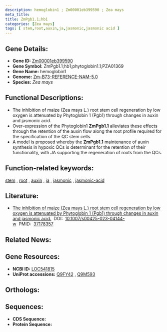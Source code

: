 ```yaml
---
description: hemoglobin1 ; Zm00001eb399590 ; Zea mays
meta_title:
title: ZmPgb1.1;hb1
categories: [Zea mays]
tags: [ stem,root,auxin,ja,jasmonic,jasmonic acid ]
---
```


## Gene Details:
- **Gene ID:**	[Zm00001eb399590](https://www.maizegdb.org/gene_center/gene/Zm00001eb399590)
- **Gene Symbol:** ZmPgb1.1;hb1;phytoglobin1.1;PZA01369
- **Gene Name:** hemoglobin1
- **Genome:** [Zm-B73-REFERENCE-NAM-5.0](https://www.maizegdb.org/genome/assembly/Zm-B73-REFERENCE-NAM-5.0)
- **Species:** *Zea mays*

## Functional Descriptions:
   - The inhibition of maize (Zea mays L.) root stem cell regeneration by low oxygen is attenuated by Phytoglobin 1 (Pgb1) through changes in auxin and jasmonic acid.
   - Over-expression of the Phytoglobin1 **ZmPgb1.1** alleviates these effects through the retention of the auxin flow along the root profile required for the specification of the QC stem cells.
   - A model is proposed whereby the **ZmPgb1.1** maintenance of auxin synthesis in hypoxic QCs is determinant for the retention of their functionality, with JA supporting the regeneration of roots from the QCs.

## Function-related keywords:
[stem](/tags/stem/)&nbsp;,&nbsp;[root](/tags/root/)&nbsp;,&nbsp;[auxin](/tags/auxin/)&nbsp;,&nbsp;[ja](/tags/ja/)&nbsp;,&nbsp;[jasmonic](/tags/jasmonic/)&nbsp;,&nbsp;[jasmonic-acid](/tags/jasmonic-acid/)

## Literature:
   - [The inhibition of maize (Zea mays L.) root stem cell regeneration by low oxygen is attenuated by Phytoglobin 1 (Pgb1) through changes in auxin and jasmonic acid.]( https://link.springer.com/article/10.1007/s00425-023-04144-w)&nbsp;&nbsp;DOI:&nbsp;&nbsp;[10.1007/s00425-023-04144-w](https://link.springer.com/article/10.1007/s00425-023-04144-w)&nbsp;&nbsp;PMID:&nbsp;&nbsp;[37178357](https://pubmed.ncbi.nlm.nih.gov/37178357/)

## Related News:

## Gene Resources:
- **NCBI ID:**  [LOC541815](https://www.ncbi.nlm.nih.gov/gene/?term=LOC541815)
- **UniProt accessions:** [Q9FY42](https://www.uniprot.org/uniprotkb/Q9FY42/entry)&nbsp;,&nbsp;[Q9M593](https://www.uniprot.org/uniprotkb/Q9M593/entry)

## Orthologs:

## Sequences:
- **CDS Sequence:**
- **Protein Sequence:**
